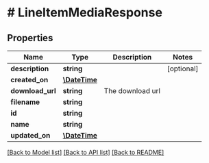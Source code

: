 # # LineItemMediaResponse

## Properties

Name | Type | Description | Notes
------------ | ------------- | ------------- | -------------
**description** | **string** |  | [optional]
**created_on** | [**\DateTime**](\DateTime.md) |  |
**download_url** | **string** | The download url |
**filename** | **string** |  |
**id** | **string** |  |
**name** | **string** |  |
**updated_on** | [**\DateTime**](\DateTime.md) |  |

[[Back to Model list]](../../README.md#models) [[Back to API list]](../../README.md#endpoints) [[Back to README]](../../README.md)
